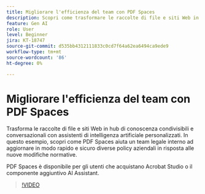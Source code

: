 ```yaml
---
title: Migliorare l'efficienza del team con PDF Spaces
description: Scopri come trasformare le raccolte di file e siti Web in hub di conoscenza condivisibili e conversazionali con assistenti di intelligenza artificiale personalizzati
feature: Gen AI
role: User
level: Beginner
jira: KT-18747
source-git-commit: d535bb4312111833c0cd7f64a62ea6494ca9ede9
workflow-type: tm+mt
source-wordcount: '86'
ht-degree: 0%

---
```


# Migliorare l&#39;efficienza del team con PDF Spaces

Trasforma le raccolte di file e siti Web in hub di conoscenza condivisibili e conversazionali con assistenti di intelligenza artificiale personalizzati. In questo esempio, scopri come PDF Spaces aiuta un team legale interno ad aggiornare in modo rapido e sicuro diverse policy aziendali in risposta alle nuove modifiche normative.

PDF Spaces è disponibile per gli utenti che acquistano Acrobat Studio o il componente aggiuntivo AI Assistant.

>[!VIDEO](https://video.tv.adobe.com/v/3475140?quality=12&learn=on&hidetitle=true&captions=ita)
